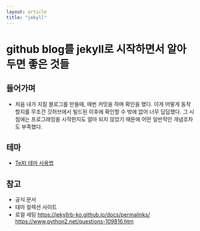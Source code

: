 ```yaml
---
layout: article
title: "jekyll"
---
```


# github blog를 jekyll로 시작하면서 알아두면 좋은 것들

## 들어가며
  - 처음 내가 지킬 블로그를 만들때, 매번 커밋을 하며 확인을 했다. 이게 어떻게 동작할지를 무조건 깃허브에서 빌드된 이후에 확인할 수 밖에 없어 너무 답답했다. 그 시점에는 프로그래밍을 시작한지도 얼마 되지 않았기 때문에 어떤 일반적인 개념조차도 부족했다.



## 테마

- [TeXt 테마 사용법](/wiki/tech/etc/TeXt.html)

## 참고

-  공식 문서
- 테마 컬렉션 사이트
- 로컬 세팅 
https://jekyllrb-ko.github.io/docs/permalinks/
https://www.python2.net/questions-109816.htm

